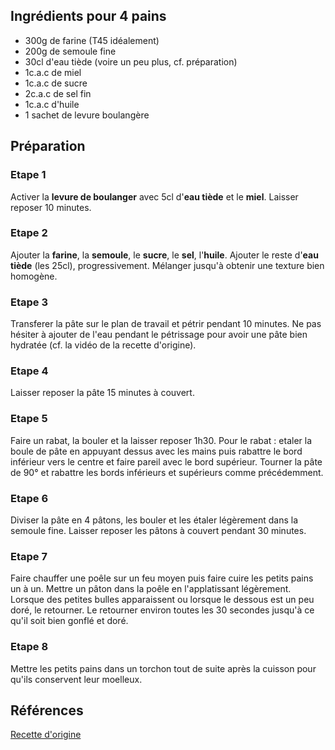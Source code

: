 ## Ingrédients pour 4 pains

- 300g de farine (T45 idéalement)
- 200g de semoule fine
- 30cl d'eau tiède (voire un peu plus, cf. préparation)
- 1c.a.c de miel
- 1c.a.c de sucre
- 2c.a.c de sel fin
- 1c.a.c d'huile
- 1 sachet de levure boulangère

## Préparation

### Etape 1

Activer la **levure de boulanger** avec 5cl d'**eau tiède** et le **miel**. Laisser reposer 10 minutes.

### Etape 2

Ajouter la **farine**, la **semoule**, le **sucre**, le **sel**, l'**huile**. Ajouter le reste d'**eau tiède** (les 25cl), progressivement. Mélanger jusqu'à obtenir une texture bien homogène.

### Etape 3

Transferer la pâte sur le plan de travail et pétrir pendant 10 minutes. Ne pas hésiter à ajouter de l'eau pendant le pétrissage pour avoir une pâte bien hydratée (cf. la vidéo de la recette d'origine).

### Etape 4

Laisser reposer la pâte 15 minutes à couvert.

### Etape 5

Faire un rabat, la bouler et la laisser reposer 1h30. Pour le rabat : etaler la boule de pâte en appuyant dessus avec les mains puis rabattre le bord inférieur vers le centre et faire pareil avec le bord supérieur. Tourner la pâte de 90° et rabattre les bords inférieurs et supérieurs comme précédemment.

### Etape 6

Diviser la pâte en 4 pâtons, les bouler et les étaler légèrement dans la semoule fine. Laisser reposer les pâtons à couvert pendant 30 minutes.

### Etape 7

Faire chauffer une poêle sur un feu moyen puis faire cuire les petits pains un à un. Mettre un pâton dans la poêle en l'applatissant légèrement. Lorsque des petites bulles apparaissent ou lorsque le dessous est un peu doré, le retourner. Le retourner environ toutes les 30 secondes jusqu'à ce qu'il soit bien gonflé et doré.

### Etape 8

Mettre les petits pains dans un torchon tout de suite après la cuisson pour qu'ils conservent leur moelleux.

## Références

[Recette d'origine](https://www.instagram.com/p/CxTUId8oNgi/)
